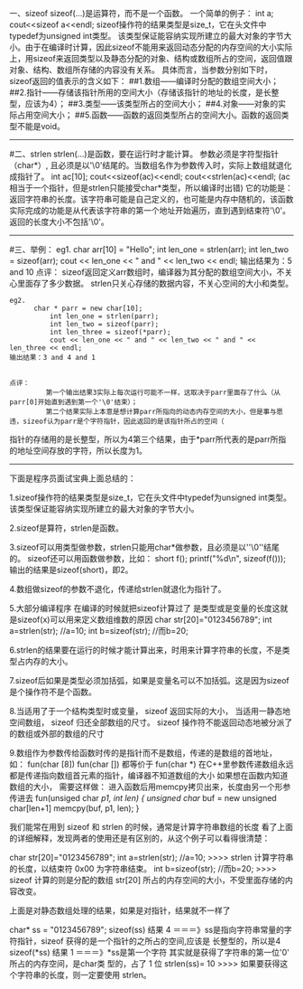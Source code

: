 一、sizeof
sizeof(...)是运算符，而不是一个函数。
    一个简单的例子：
int a;
cout<<sizeof a<<endl;
sizeof操作符的结果类型是size_t，它在头文件中typedef为unsigned int类型。
该类型保证能容纳实现所建立的最大对象的字节大小。由于在编译时计算，因此sizeof不能用来返回动态分配的内存空间的大小实际上，用sizeof来返回类型以及静态分配的对象、结构或数组所占的空间，返回值跟对象、结构、数组所存储的内容没有关系。
具体而言，当参数分别如下时，sizeof返回的值表示的含义如下：
    ##1.数组——编译时分配的数组空间大小；
    ##2.指针——存储该指针所用的空间大小（存储该指针的地址的长度，是长整型，应该为4）；
    ##3.类型——该类型所占的空间大小；
    ##4.对象——对象的实际占用空间大小；
    ##5.函数——函数的返回类型所占的空间大小。函数的返回类型不能是void。
**********
#二、strlen
    strlen(...)是函数，要在运行时才能计算。
    参数必须是字符型指针（char*）, 且必须是以'\0'结尾的。当数组名作为参数传入时，实际上数组就退化成指针了。
int ac[10];
    cout<<sizeof(ac)<<endl;
    cout<<strlen(ac)<<endl;     (ac相当于一个指针，但是strlen只能接受char*类型，所以编译时出错)
    它的功能是：返回字符串的长度。该字符串可能是自己定义的，也可能是内存中随机的，该函数实际完成的功能是从代表该字符串的第一个地址开始遍历，直到遇到结束符'\0'。返回的长度大小不包括'\0'。
***********
#三、举例：
    eg1.
	      char arr[10] = "Hello";
              int len_one = strlen(arr);
              int len_two = sizeof(arr); 
              cout << len_one << " and " << len_two << endl; 
    输出结果为：5 and 10
    点评：
             sizeof返回定义arr数组时，编译器为其分配的数组空间大小，不关心里面存了多少数据。
             strlen只关心存储的数据内容，不关心空间的大小和类型。


    eg2.
	      char * parr = new char[10];
              int len_one = strlen(parr);
              int len_two = sizeof(parr);
              int len_three = sizeof(*parr);
              cout << len_one << " and " << len_two << " and " << len_three << endl;
    输出结果：3 and 4 and 1


    点评：
             第一个输出结果3实际上每次运行可能不一样，这取决于parr里面存了什么（从parr[0]开始直到遇到第一个'\0'结束）；
             第二个结果实际上本意是想计算parr所指向的动态内存空间的大小，但是事与愿违，sizeof认为parr是个字符指针，因此返回的是该指针所占的空间（


指针的存储用的是长整型，所以为4第三个结果，由于*parr所代表的是parr所指的地址空间存放的字符，所以长度为1。
**********
下面是程序员面试宝典上面总结的：


1.sizeof操作符的结果类型是size_t，它在头文件中typedef为unsigned int类型。 
该类型保证能容纳实现所建立的最大对象的字节大小。 

2.sizeof是算符，strlen是函数。 

3.sizeof可以用类型做参数，strlen只能用char*做参数，且必须是以''\0''结尾的。 
sizeof还可以用函数做参数，比如： 
short f(); 
printf("%d\n", sizeof(f())); 
输出的结果是sizeof(short)，即2。 

4.数组做sizeof的参数不退化，传递给strlen就退化为指针了。 

5.大部分编译程序 在编译的时候就把sizeof计算过了 是类型或是变量的长度这就是sizeof(x)可以用来定义数组维数的原因 
char str[20]="0123456789"; 
int a=strlen(str); //a=10; 
int b=sizeof(str); //而b=20; 

6.strlen的结果要在运行的时候才能计算出来，时用来计算字符串的长度，不是类型占内存的大小。 


7.sizeof后如果是类型必须加括弧，如果是变量名可以不加括弧。这是因为sizeof是个操作符不是个函数。 

8.当适用了于一个结构类型时或变量， sizeof 返回实际的大小， 
当适用一静态地空间数组， sizeof 归还全部数组的尺寸。 
sizeof 操作符不能返回动态地被分派了的数组或外部的数组的尺寸 

9.数组作为参数传给函数时传的是指针而不是数组，传递的是数组的首地址， 
如： 
fun(char [8]) 
fun(char []) 
都等价于 fun(char *) 
在C++里参数传递数组永远都是传递指向数组首元素的指针，编译器不知道数组的大小 
如果想在函数内知道数组的大小， 需要这样做： 
进入函数后用memcpy拷贝出来，长度由另一个形参传进去 
fun(unsiged char *p1, int len) 
{ 
unsigned char* buf = new unsigned char[len+1] 
memcpy(buf, p1, len); 
} 

我们能常在用到 sizeof 和 strlen 的时候，通常是计算字符串数组的长度 
看了上面的详细解释，发现两者的使用还是有区别的，从这个例子可以看得很清楚： 

char str[20]="0123456789"; 
int a=strlen(str); //a=10; >>>> strlen 计算字符串的长度，以结束符 0x00 为字符串结束。 
int b=sizeof(str); //而b=20; >>>> sizeof 计算的则是分配的数组 str[20] 所占的内存空间的大小，不受里面存储的内容改变。 

上面是对静态数组处理的结果，如果是对指针，结果就不一样了 

char* ss = "0123456789"; 
sizeof(ss) 结果 4 ＝＝＝》ss是指向字符串常量的字符指针，sizeof 获得的是一个指针的之所占的空间,应该是 长整型的，所以是4 
sizeof(*ss) 结果 1 ＝＝＝》*ss是第一个字符 其实就是获得了字符串的第一位'0' 所占的内存空间，是char类 型的，占了 1 位 
strlen(ss)= 10 >>>> 如果要获得这个字符串的长度，则一定要使用 strlen。 
